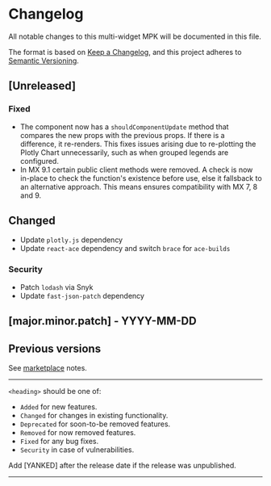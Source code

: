 # Changelog
All notable changes to this multi-widget MPK will be documented in this file.

The format is based on [Keep a Changelog](https://keepachangelog.com/en/1.0.0/), and this project adheres to [Semantic Versioning](https://semver.org/spec/v2.0.0.html).

## [Unreleased]
### Fixed
- The component now has a `shouldComponentUpdate` method that compares the new props with the previous props. If there is a difference, it re-renders. This fixes issues arising due to re-plotting the Plotly Chart unnecessarily, such as when grouped legends are configured.
- In MX 9.1 certain public client methods were removed. A check is now in-place to check the function's existence before use, else it fallsback to an alternative approach. This means ensures compatibility with MX 7, 8 and 9.

## Changed
- Update `plotly.js` dependency
- Update `react-ace` dependency and switch `brace` for `ace-builds`

### Security
- Patch `lodash` via Snyk
- Update `fast-json-patch` dependency

## [major.minor.patch] - YYYY-MM-DD

## Previous versions

See [marketplace](https://marketplace.mendix.com/link/component/105695) notes.

--------------------------------------------------------------------

`<heading>` should be one of:

- `Added` for new features.
- `Changed` for changes in existing functionality.
- `Deprecated` for soon-to-be removed features.
- `Removed` for now removed features.
- `Fixed` for any bug fixes.
- `Security` in case of vulnerabilities.

Add [YANKED] after the release date if the release was unpublished.

--------------------------------------------------------------------
